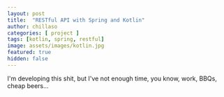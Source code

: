```yaml
---
layout: post
title:  "RESTful API with Spring and Kotlin"
author: chillaso
categories: [ project ]
tags: [kotlin, spring, restful]
image: assets/images/kotlin.jpg
featured: true
hidden: false
---
```


I'm developing this shit, but I've not enough time, you know, work, BBQs, cheap beers...